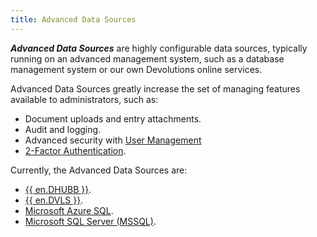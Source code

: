 ```yaml
---
title: Advanced Data Sources
---
```

***Advanced Data Sources*** are highly configurable data sources, typically running on an advanced management system, such as a database management system or our own Devolutions online services.  

Advanced Data Sources greatly increase the set of managing features available to administrators, such as:  

* Document uploads and entry attachments. 
* Audit and logging. 
* Advanced security with [User Management](/rdm/mac/commands/administration/user-management/)
* [2-Factor Authentication](/rdm/mac/data-sources/multi-factor-authentication/).  

Currently, the Advanced Data Sources are:  
* [{{ en.DHUBB }}](/rdm/mac/data-sources/data-sources-types/advanced-data-sources/hub-business/). 
* [{{ en.DVLS }}](/rdm/mac/data-sources/data-sources-types/advanced-data-sources/server/). 
* [Microsoft Azure SQL](/rdm/mac/data-sources/data-sources-types/advanced-data-sources/microsoft-azure-sql/). 
* [Microsoft SQL Server (MSSQL)](/rdm/mac/data-sources/data-sources-types/advanced-data-sources/microsoft-sql-server/). 
